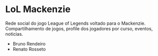 LoL Mackenzie
=======

Rede social do jogo League of Legends voltado para o Mackenzie. Compartilhamento de jogos, profile dos jogadores por curso, eventos, noticias. 


* Bruno Rendeiro
* Renato Rosseto

